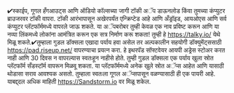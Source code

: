 
✔स्काईप, गूगल हँगआउट्स आणि ऑडियो कॉल्सच्या जागी टॉकी अॅप डाऊनलोड किंवा तुमच्या कंप्युटर ब्राउजरवर टॉकी वापरा. टॉकी आरंभापासून अखेरपर्यंत एन्क्रिप्टेड आहे आणि अँड्रॉइड, आयओएस आणि सर्व कंप्युटर प्लॅटफॉर्ममध्ये वापरले जाऊ शकते. या अॅपबरोबर तुम्ही केवळ एक नाव प्रविष्ट करून आणि या नव्या लिंकमध्ये लोकांना आमंत्रित करून एक सत्र निर्माण करू शकता! तुम्ही हे https://talky.io/ येथे मिळू शकते.✔तुम्हाला गुडल डॉक्सला एखादा पर्याय हवा असेल तर अल्पकालीन सहयोगी डॉक्युमेंट्ससाठी https://pad.riseup.net/ वापरण्याचा प्रयत्न करा. हे इथरपॅड सॉफ्टवेयर आयपी अड्रेस स्टोअर करत नाही आणि 30 दिवस न वापरल्यास स्वतःहून नाहीसे होते. तुम्ही गुडल डॉक्सला एक पर्याय खुला स्रोत प्लॅटफॉर्म सँडस्टॉर्म वापरून मिळवू शकता. या प्लॅटफॉर्ममध्ये अनेक खुले स्रोत अॅप्स आहेत आणि यासाठी थोडासा सराव आवश्यक असतो. तुम्हाला स्वतःला गूगल अॅप्सपासून वळण्यासाठी ही एक पायरी आहे. याबद्द्दल अधिक माहिती https://Sandstorm.io  वर मिळू शकेल.